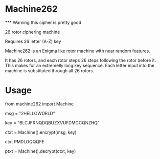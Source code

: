 # Machine262
*** Warning this cipher is pretty good

26 rotor ciphering machine

Requires 26 letter (A-Z) key

Machine262 is an Enigma like rotor machine with near random features.

It has 26 rotors, and each rotor steps 26 steps following the rotor before it.  This makes for an extremelly long key sequence.  Each letter input into the machine is substituted through all 26 rotors.

# Usage

from machine262 import Machine

msg = "2HELLOWORLD"

key = "BLCJFRNQDQBUZXVUFDMGCQNZHQ"

ctxt = Machine().encrypt(msg, key)

ctxt PMDLOQQQFE

ptxt = Machine().decrypt(ctxt, key)
